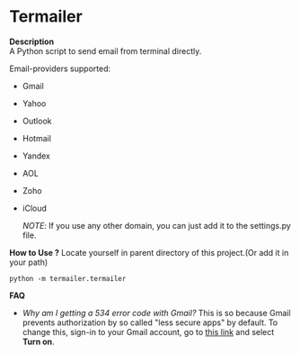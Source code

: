 Termailer
=========

**Description**  
A Python script to send email from terminal directly.  

Email-providers supported:

- Gmail
- Yahoo
- Outlook
- Hotmail
- Yandex
- AOL
- Zoho
- iCloud

    *NOTE*: If you use any other domain, you can just add it to the settings.py file.

**How to Use ?**
Locate yourself in parent directory of this project.(Or add it in your path)

    python -m termailer.termailer

**FAQ**
 - *Why am I getting a 534 error code with Gmail?*
 This is so because Gmail prevents authorization by so called "less secure apps" by default.
 To change this, sign-in to your Gmail account, go to [this link][1] and select **Turn on**.

[1]:https://www.google.com/settings/security/lesssecureapps
